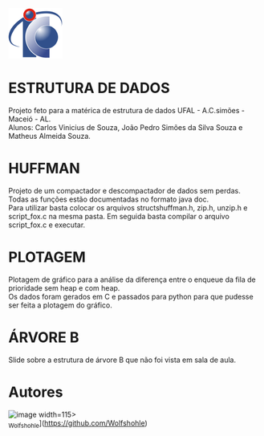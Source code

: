 <img src="/assets/logoic.png" alt="Logo IC">

# ESTRUTURA DE DADOS
Projeto feto para a matérica de estrutura de dados UFAL - A.C.simões - Maceió - AL.<br>
Alunos: Carlos Vinicius de Souza, João Pedro Simões da Silva Souza e Matheus Almeida Souza.

# HUFFMAN
Projeto de um compactador e descompactador de dados sem perdas. Todas as funções estão documentadas no formato java doc.<br>
Para utilizar basta colocar os arquivos structshuffman.h, zip.h, unzip.h e script_fox.c na mesma pasta. Em seguida basta compilar o arquivo script_fox.c e executar.

# PLOTAGEM
Plotagem de gráfico para a análise da diferença entre o enqueue da fila de prioridade sem heap e com heap.<br>
Os dados foram gerados em C e passados para python para que pudesse ser feita a plotagem do gráfico.

# ÁRVORE B
Slide sobre a estrutura de árvore B que não foi vista em sala de aula.

# Autores

![image](https://avatars.githubusercontent.com/u/112727821?v=4) width=115><br><sub>Wolfshohle</sub>](https://github.com/Wolfshohle)
